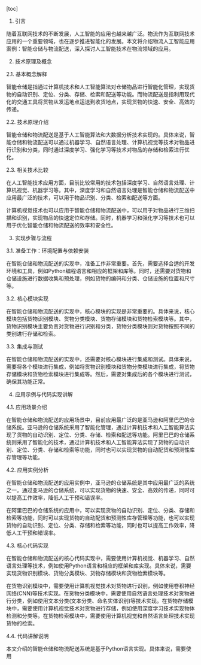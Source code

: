 
[toc]                    
                
                
1. 引言

随着互联网技术的不断发展，人工智能的应用也越来越广泛。物流作为互联网技术应用的一个重要领域，也在逐步推进智能化的发展。本文将介绍物流人工智能应用案例：智能仓储与物流配送，深入探讨人工智能技术在物流领域的应用。

2. 技术原理及概念

2.1. 基本概念解释

智能仓储是指通过计算机技术和人工智能算法对仓储物品进行智能化管理，实现货物的自动识别、定位、分类、存储、检索和配送等功能。而物流配送是指利用现代化的交通工具将货物从发运地点运送到收货地点，实现货物的快速、安全、高效的传递。

2.2. 技术原理介绍

智能仓储和物流配送是基于人工智能算法和大数据分析技术实现的。具体来说，智能仓储和物流配送可以通过机器学习、自然语言处理、计算机视觉等技术对物品进行识别和分类，同时通过深度学习、强化学习等技术对物品的存储和检索进行优化。

2.3. 相关技术比较

在人工智能技术应用方面，目前比较常用的技术包括深度学习、自然语言处理、计算机视觉、机器学习等。其中，深度学习和自然语言处理是智能仓储和物流配送中应用最广泛的技术，可以用于物品识别、分类、检索和配送等方面。

计算机视觉技术也可以应用于智能仓储和物流配送中，可以用于对物品进行三维扫描和识别，实现物品的快速定位和存储。同时，机器学习和强化学习等技术也可以用于优化智能仓储和物流配送的效率和安全性。

3. 实现步骤与流程

3.1. 准备工作：环境配置与依赖安装

在智能仓储和物流配送的实现中，准备工作非常重要。首先，需要选择合适的开发环境和工具，例如Python编程语言和相应的框架和库等。同时，还需要对货物和仓储设施进行数据收集和预处理，例如货物的编码和分类、仓储设施的位置和尺寸等。

3.2. 核心模块实现

在智能仓储和物流配送的实现中，核心模块的实现是非常重要的。具体来说，核心模块包括货物识别模块、货物分类模块、货物存储模块和货物检索模块等。其中，货物识别模块主要负责对货物进行识别和分类，货物分类模块则对货物按照不同的类别进行存储和检索。

3.3. 集成与测试

在智能仓储和物流配送的实现中，还需要对核心模块进行集成和测试。具体来说，需要将各个模块进行集成，例如将货物识别模块和货物分类模块进行集成，将货物存储模块和货物检索模块进行集成等。然后，需要对集成后的各个模块进行测试，确保其功能正常。

4. 应用示例与代码实现讲解

4.1. 应用场景介绍

在智能仓储和物流配送的应用场景中，目前应用最广泛的是亚马逊和阿里巴巴的仓储系统。亚马逊的仓储系统采用了智能化管理，通过计算机技术和人工智能算法实现了货物的自动识别、定位、分类、存储、检索和配送等功能。阿里巴巴的仓储系统则采用了智能化的技术，通过计算机技术和人工智能算法实现了货物的自动识别、定位、分类、存储和检索等功能，同时也可以实现货物的自动配货和预测性库存管理等功能。

4.2. 应用实例分析

在智能仓储和物流配送的应用实例中，亚马逊的仓储系统是其中应用最广泛的系统之一。通过亚马逊的仓储系统，可以实现货物的快速、安全、高效的传递，同时可以提高工作效率，降低人工干预和错误率。

在阿里巴巴的仓储系统的应用中，可以实现货物的自动识别、定位、分类、存储和检索等功能，同时可以实现货物的自动配货和预测性库存管理等功能，也可以实现货物的自动识别、定位、分类、存储和检索等功能，同时也可以提高工作效率，降低人工干预和错误率。

4.3. 核心代码实现

在智能仓储和物流配送的核心代码实现中，需要使用计算机视觉、机器学习、自然语言处理等技术，例如使用Python语言和相应的框架和库实现。具体来说，需要实现货物识别模块、货物分类模块、货物存储模块和货物检索模块等。

在货物识别模块中，需要使用计算机视觉技术对货物进行识别，例如使用卷积神经网络(CNN)等技术实现。在货物分类模块中，需要使用自然语言处理技术对货物进行分类，例如使用文本分类(文本分类、命名实体识别)等技术实现。在货物存储模块中，需要使用计算机视觉技术对货物进行存储，例如使用深度学习技术实现物体检测和分类等。在货物检索模块中，需要使用计算机视觉和自然语言处理技术实现货物的检索。

4.4. 代码讲解说明

本文介绍的智能仓储和物流配送系统是基于Python语言实现。具体来说，需要使用

